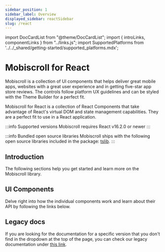 ```yaml
---
sidebar_position: 1
sidebar_label: Overview
displayed_sidebar: reactSidebar
slug: /react
---
```


import DocCardList from "@theme/DocCardList";
import { introLinks, componentLinks } from "../links.js";
import SupportedPlatforms from '../../\_shared/getting-started/supported_platforms.mdx';

# Mobiscroll for React

Mobiscroll is a collection of UI components that helps deliver great mobile apps, websites with a great user experience and in getting five-star app store reviews. The controls follow platform UX guidelines and can be styled with the Theme Builder for a perfect fit.

Mobiscroll for React is a collection of React Components that take advantage of React's virtual DOM and state management capabilities. They are a perfect fit to use in a React application.

:::info Supported versions
Mobiscroll requires React v16.2.0 or newer
:::

:::info Bundled open source libraries
Mobiscroll ships with the following open source libraries included in the package: [tslib](https://www.npmjs.com/package/tslib).
:::

<SupportedPlatforms />

## Introduction

The following sections help you get started and learn more on the Mobiscroll library.

<DocCardList items={introLinks} />

## UI Components

Delve right into how the individual components work and learn about their API by following the links below.

<DocCardList items={componentLinks} />

## Legacy docs

If you are looking for the documentation for a specific version that you don't find in the dropdown at the top of the page, you can check our legacy documentation under [this link](https://docs.mobiscroll.com/5-29-0/).